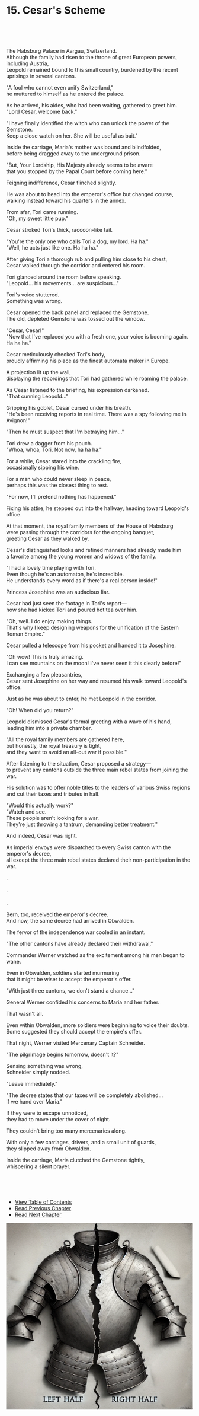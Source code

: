 # 15. Cesar's Scheme  
<br><br><br>

The Habsburg Palace in Aargau, Switzerland.  
Although the family had risen to the throne of great European powers, including Austria,  
Leopold remained bound to this small country, burdened by the recent uprisings in several cantons.<br>  

"A fool who cannot even unify Switzerland,"  
he muttered to himself as he entered the palace.<br>  

As he arrived, his aides, who had been waiting, gathered to greet him.  
"Lord Cesar, welcome back."<br>  

"I have finally identified the witch who can unlock the power of the Gemstone.  
Keep a close watch on her. She will be useful as bait."<br>  

Inside the carriage, Maria's mother was bound and blindfolded,  
before being dragged away to the underground prison.<br>  

"But, Your Lordship, His Majesty already seems to be aware  
that you stopped by the Papal Court before coming here."<br>  

Feigning indifference, Cesar flinched slightly.<br>  

He was about to head into the emperor's office but changed course,  
walking instead toward his quarters in the annex.<br>  

From afar, Tori came running.  
"Oh, my sweet little pup."<br>  

Cesar stroked Tori's thick, raccoon-like tail.<br>  

"You're the only one who calls Tori a dog, my lord. Ha ha."  
"Well, he acts just like one. Ha ha ha."<br>  

After giving Tori a thorough rub and pulling him close to his chest,  
Cesar walked through the corridor and entered his room.<br>  

Tori glanced around the room before speaking.  
"Leopold... his movements... are suspicious..."<br>  

Tori's voice stuttered.  
Something was wrong.<br>  

Cesar opened the back panel and replaced the Gemstone.  
The old, depleted Gemstone was tossed out the window.<br>  

"Cesar, Cesar!"  
"Now that I've replaced you with a fresh one, your voice is booming again. Ha ha ha."<br>  

Cesar meticulously checked Tori's body,  
proudly affirming his place as the finest automata maker in Europe.<br>  

A projection lit up the wall,  
displaying the recordings that Tori had gathered while roaming the palace.<br>  

As Cesar listened to the briefing, his expression darkened.  
"That cunning Leopold..."<br>  

Gripping his goblet, Cesar cursed under his breath.  
"He's been receiving reports in real time. There was a spy following me in Avignon!"<br>  

"Then he must suspect that I'm betraying him..."<br>  

Tori drew a dagger from his pouch.  
"Whoa, whoa, Tori. Not now, ha ha ha."<br>  

For a while, Cesar stared into the crackling fire,  
occasionally sipping his wine.<br>  

For a man who could never sleep in peace,  
perhaps this was the closest thing to rest.<br>  

"For now, I'll pretend nothing has happened."<br>  

Fixing his attire, he stepped out into the hallway, heading toward Leopold's office.<br>  

At that moment, the royal family members of the House of Habsburg  
were passing through the corridors for the ongoing banquet,  
greeting Cesar as they walked by.<br>  

Cesar's distinguished looks and refined manners had already made him  
a favorite among the young women and widows of the family.<br>  

"I had a lovely time playing with Tori.  
Even though he's an automaton, he's incredible.  
He understands every word as if there's a real person inside!"<br>  

Princess Josephine was an audacious liar.<br>  

Cesar had just seen the footage in Tori's report—  
how she had kicked Tori and poured hot tea over him.<br>  

"Oh, well. I do enjoy making things.  
That's why I keep designing weapons for the unification of the Eastern Roman Empire."<br>  

Cesar pulled a telescope from his pocket and handed it to Josephine.<br>  

"Oh wow! This is truly amazing.  
I can see mountains on the moon! I've never seen it this clearly before!"<br>  

Exchanging a few pleasantries,  
Cesar sent Josephine on her way and resumed his walk toward Leopold's office.<br>  

Just as he was about to enter, he met Leopold in the corridor.<br>  

"Oh! When did you return?"<br>  

Leopold dismissed Cesar's formal greeting with a wave of his hand,  
leading him into a private chamber.<br>  

"All the royal family members are gathered here,  
but honestly, the royal treasury is tight,  
and they want to avoid an all-out war if possible."<br>  

After listening to the situation, Cesar proposed a strategy—  
to prevent any cantons outside the three main rebel states from joining the war.<br>  

His solution was to offer noble titles to the leaders of various Swiss regions  
and cut their taxes and tributes in half.<br>  

"Would this actually work?"  
"Watch and see.  
These people aren't looking for a war.  
They're just throwing a tantrum, demanding better treatment."<br>  

And indeed, Cesar was right.<br>  

As imperial envoys were dispatched to every Swiss canton with the emperor's decree,  
all except the three main rebel states declared their non-participation in the war.<br>  

.<br>  
.<br>  
.<br>  

Bern, too, received the emperor's decree.  
And now, the same decree had arrived in Obwalden.<br>  

The fervor of the independence war cooled in an instant.<br>  

"The other cantons have already declared their withdrawal,"<br>  

Commander Werner watched as the excitement among his men began to wane.<br>  

Even in Obwalden, soldiers started murmuring  
that it might be wiser to accept the emperor's offer.<br>  

"With just three cantons, we don't stand a chance..."<br>  

General Werner confided his concerns to Maria and her father.<br>  

That wasn't all.<br>  

Even within Obwalden, more soldiers were beginning to voice their doubts.  
Some suggested they should accept the empire's offer.<br>  

That night, Werner visited Mercenary Captain Schneider.<br>  

"The pilgrimage begins tomorrow, doesn't it?"<br>  

Sensing something was wrong,  
Schneider simply nodded.<br>  

"Leave immediately."<br>  

"The decree states that our taxes will be completely abolished...  
if we hand over Maria."<br>  

If they were to escape unnoticed,  
they had to move under the cover of night.<br>  

They couldn't bring too many mercenaries along.<br>  

With only a few carriages, drivers, and a small unit of guards,  
they slipped away from Obwalden.<br>  

Inside the carriage, Maria clutched the Gemstone tightly,  
whispering a silent prayer.<br>  

<br><br><br>  

* [View Table of Contents](content_en.md) <br>  
* [Read Previous Chapter](/01_gemston/EN/EN_13-14.md) <br>  
* [Read Next Chapter](/01_gemston/EN/EN_16.md) <br>  

![alt text](/GemSTON_Fantasy_1/images/ch-0-01-metal_armor.webp)

